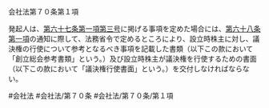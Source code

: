 会社法第７０条第１項

発起人は、[第六十七条第一項第三号](会社法＿＿＿＿第６７条第１項第３号)に掲げる事項を定めた場合には、[第六十八条第一項](会社法＿＿＿＿第６８条第１項)の通知に際して、法務省令で定めるところにより、設立時株主に対し、議決権の行使について参考となるべき事項を記載した書類（以下この款において「創立総会参考書類」という。）及び設立時株主が議決権を行使するための書面（以下この款において「議決権行使書面」という。）を交付しなければならない。

#会社法
#会社法/第７０条
#会社法/第７０条/第１項
